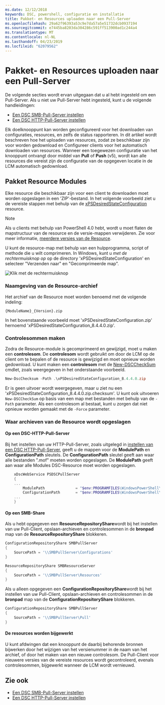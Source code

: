 ```yaml
---
ms.date: 12/12/2018
keywords: DSC, powershell, configuratie en installatie
title: Pakket- en Resources uploaden naar een Pull-Server
ms.openlocfilehash: 29a62f96393a53c9e7da57a5e51732dcb0937194
ms.sourcegitcommit: e7445ba8203da304286c591ff513900ad1c244a4
ms.translationtype: MT
ms.contentlocale: nl-NL
ms.lasthandoff: 04/23/2019
ms.locfileid: "62079562"
---
```

# <a name="package-and-upload-resources-to-a-pull-server"></a>Pakket- en Resources uploaden naar een Pull-Server

De volgende secties wordt ervan uitgegaan dat u al hebt ingesteld om een Pull-Server. Als u niet uw Pull-Server hebt ingesteld, kunt u de volgende handleidingen:

- [Een DSC SMB-Pull-Server instellen](pullServerSmb.md)
- [Een DSC HTTP-Pull-Server instellen](pullServer.md)

Elk doelknooppunt kan worden geconfigureerd voor het downloaden van configuraties, resources, en zelfs de status rapporteren. In dit artikel wordt beschreven hoe het uploaden van resources, zodat ze beschikbaar zijn voor worden gedownload en Configureer clients voor het automatisch downloaden van resources. Wanneer een toegewezen configuratie van het knooppunt ontvangt door middel van **Pull** of **Push** (v5), wordt kan alle resources die vereist zijn de configuratie van de opgegeven locatie in de LCM automatisch gedownload.

## <a name="package-resource-modules"></a>Pakket Resource Modules

Elke resource die beschikbaar zijn voor een client te downloaden moet worden opgeslagen in een 'ZIP'-bestand. In het volgende voorbeeld ziet u de vereiste stappen met behulp van de [xPSDesiredStateConfiguration](https://www.powershellgallery.com/packages/xPSDesiredStateConfiguration/8.4.0.0) resource.

> [!NOTE]
> Als u clients met behulp van PowerShell 4.0 hebt, wordt u moet flaten de mapstructuur van de resource en de versie-mappen verwijderen. Zie voor meer informatie, [meerdere versies van de Resource](../configurations/import-dscresource.md#multiple-resource-versions).

U kunt de resource-map met behulp van een hulpprogramma, script of methode die u wilt comprimeren. In Windows, kunt u *met de rechtermuisknop op* op de directory 'xPSDesiredStateConfiguration' en selecteer "Verzenden naar" en "Gecomprimeerde map".

![Klik met de rechtermuisknop](../media/right-click.gif)

### <a name="naming-the-resource-archive"></a>Naamgeving van de Resource-archief

Het archief van de Resource moet worden benoemd met de volgende indeling:

```
{ModuleName}_{Version}.zip
```

In het bovenstaande voorbeeld moet 'xPSDesiredStateConfiguration.zip' hernoemd 'xPSDesiredStateConfiguration_8.4.4.0.zip'.

### <a name="create-checksums"></a>Controlesommen maken

Zodra de Resource-module is gecomprimeerd en gewijzigd, moet u maken een **controlesom**.  De **controlesom** wordt gebruikt om door de LCM op de client om te bepalen of de resource is gewijzigd en moet opnieuw worden gedownload. U kunt maken een **controlesom** met de [New-DSCCheckSum](/powershell/module/PSDesiredStateConfiguration/New-DSCCheckSum) cmdlet, zoals weergegeven in het onderstaande voorbeeld.

```powershell
New-DscChecksum -Path .\xPSDesiredStateConfiguration_8.4.4.0.zip
```

Er is geen uitvoer wordt weergegeven, maar u ziet nu een 'xPSDesiredStateConfiguration_8.4.4.0.zip.checksum'. U kunt ook uitvoeren `New-DSCCheckSum` op basis van een map met bestanden met behulp van de `-Path` parameter. Als een controlesom al bestaat, kunt u zorgen dat niet opnieuw worden gemaakt met de `-Force` parameter.

### <a name="where-to-store-resource-archives"></a>Waar archieven van de Resource wordt opgeslagen

#### <a name="on-a-dsc-http-pull-server"></a>Op een DSC-HTTP-Pull-Server

Bij het instellen van uw HTTP-Pull-Server, zoals uitgelegd in [instellen van een DSC HTTP-Pull-Server](pullServer.md), geeft u de mappen voor de **ModulePath** en **ConfigurationPath** sleutels. De **ConfigurationPath** sleutel geeft aan waar alle bestanden ".mof" moeten worden opgeslagen. De **ModulePath** geeft aan waar alle Modules DSC-Resource moet worden opgeslagen.

```powershell
    xDscWebService PSDSCPullServer
    {
    ...
        ModulePath              = "$env:PROGRAMFILES\WindowsPowerShell\DscService\Modules"
        ConfigurationPath       = "$env:PROGRAMFILES\WindowsPowerShell\DscService\Configuration"
    ...
    }

```

#### <a name="on-an-smb-share"></a>Op een SMB-Share

Als u hebt opgegeven een **ResourceRepositoryShare**wordt bij het instellen van uw Pull-Client, opslaan-archieven en controlesommen in de **bronpad** map van de **ResourceRepositoryShare** blokkeren.

```powershell
ConfigurationRepositoryShare SMBPullServer
{
    SourcePath = '\\SMBPullServer\Configurations'
}

ResourceRepositoryShare SMBResourceServer
{
    SourcePath = '\\SMBPullServer\Resources'
}
```

Als u alleen opgegeven een **ConfigurationRepositoryShare**wordt bij het instellen van uw Pull-Client, opslaan-archieven en controlesommen in de **bronpad** map van de  **ConfigurationRepositoryShare** blokkeren.

```powershell
ConfigurationRepositoryShare SMBPullServer
{
    SourcePath = '\\SMBPullServer\Pull'
}
```

#### <a name="updating-resources"></a>De resources worden bijgewerkt

U kunt afdwingen dat een knooppunt de daarbij behorende bronnen bijwerken door het wijzigen van het versienummer in de naam van het archief, of door het maken van een nieuwe controlesom. De Pull-Client voor nieuwere versies van de vereiste resources wordt gecontroleerd, evenals controlesommen, bijgewerkt wanneer de LCM wordt vernieuwd.

## <a name="see-also"></a>Zie ook

- [Een DSC SMB-Pull-Server instellen](pullServerSmb.md)
- [Een DSC HTTP-Pull-Server instellen](pullServer.md)
